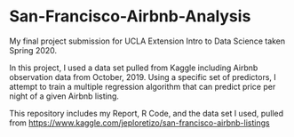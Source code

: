 # San-Francisco-Airbnb-Analysis

My final project submission for UCLA Extension Intro to Data Science taken Spring 2020.

In this project, I used a data set pulled from Kaggle including Airbnb observation data from October, 2019. Using a specific set of predictors, I attempt to train a multiple regression algorithm that can predict price per night of a given Airbnb listing.

This repository includes my Report, R Code, and the data set I used, pulled from 
https://www.kaggle.com/jeploretizo/san-francisco-airbnb-listings


